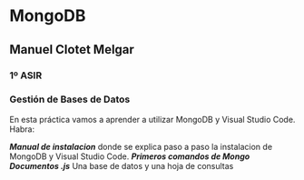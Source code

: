 # MongoDB
## Manuel Clotet Melgar
### 1º ASIR
### Gestión de Bases de Datos



En esta práctica vamos a aprender a utilizar MongoDB y Visual Studio Code. Habra:

***Manual de instalacion*** donde se explica paso a paso la instalacion de MongoDB y Visual Studio Code.
***Primeros comandos de Mongo*** 
***Documentos .js*** Una base de datos y una hoja de consultas
